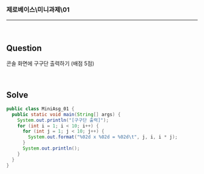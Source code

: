 ### 제로베이스\미니과제\01

---

<br/>

## Question

콘솔 화면에 구구단 출력하기 (배점 5점)

<br/>

## Solve

```java
public class MiniAsg_01 {
  public static void main(String[] args) {
    System.out.println("[구구단 출력]");
    for (int i = 1; i < 10; i++) {
      for (int j = 1; j < 10; j++) {
        System.out.format("%02d x %02d = %02d\t", j, i, i * j);
      }
      System.out.println();
    }
  }
}
```
